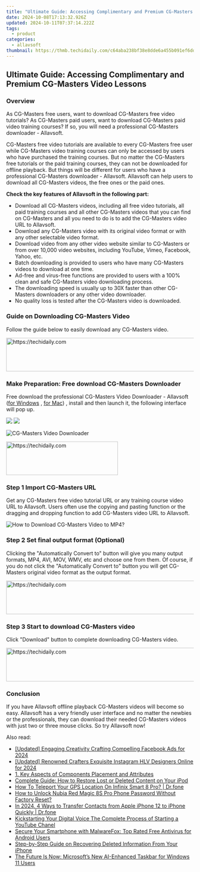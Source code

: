 ```yaml
---
title: "Ultimate Guide: Accessing Complimentary and Premium CG-Masters Video Lessons"
date: 2024-10-08T17:13:32.926Z
updated: 2024-10-11T07:37:14.222Z
tags:
  - product
categories:
  - allavsoft
thumbnail: https://thmb.techidaily.com/c64aba238bf38e8dde6a455b091ef6dd75fa774a21d0b3000a42b8339ddfda6c.jpg
---
```


## Ultimate Guide: Accessing Complimentary and Premium CG-Masters Video Lessons

### Overview

As CG-Masters free users, want to download CG-Masters free video tutorials? As CG-Masters paid users, want to download CG-Masters paid video training courses? If so, you will need a professional CG-Masters downloader - Allavsoft.

CG-Masters free video tutorials are available to every CG-Masters free user while CG-Masters video training courses can only be accessed by users who have purchased the training courses. But no matter the CG-Masters free tutorials or the paid training courses, they can not be downloaded for offline playback. But things will be different for users who have a professional CG-Masters downloader - Allavsoft. Allavsoft can help users to download all CG-Masters videos, the free ones or the paid ones.

**Check the key features of Allavsoft in the following part:**

* Download all CG-Masters videos, including all free video tutorials, all paid training courses and all other CG-Masters videos that you can find on CG-Masters and all you need to do is to add the CG-Masters video URL to Allavsoft.
* Download any CG-Masters video with its original video format or with any other selectable video format.
* Download video from any other video website similar to CG-Masters or from over 10,000 video websites, including YouTube, Vimeo, Facebook, Yahoo, etc.
* Batch downloading is provided to users who have many CG-Masters videos to download at one time.
* Ad-free and virus-free functions are provided to users with a 100% clean and safe CG-Masters video downloading process.
* The downloading speed is usually up to 30X faster than other CG-Masters downloaders or any other video downloader.
* No quality loss is tested after the CG-Masters video is downloaded.

### Guide on Downloading CG-Masters Video

Follow the guide below to easily download any CG-Masters video.

<!-- affiliate ads begin -->
<a href="https://ephamedtechinc.pxf.io/c/5597632/2137203/26400" target="_top" id="2137203">
  <img src="//a.impactradius-go.com/display-ad/26400-2137203" border="0" alt="https://techidaily.com" width="728" height="90"/>
</a>
<img height="0" width="0" src="https://ephamedtechinc.pxf.io/i/5597632/2137203/26400" style="position:absolute;visibility:hidden;" border="0" />
<!-- affiliate ads end -->

### Make Preparation: Free download CG-Masters Downloader

Free download the professional CG-Masters Video Downloader - Allavsoft ([for Windows](https://tools.techidaily.com/allavsoft/products/) , [for Mac](https://tools.techidaily.com/allavsoft/products/)) , install and then launch it, the following interface will pop up.

[![](https://www.allavsoft.com/how-to/../images/how-to/free-download-win.jpg)](https://tools.techidaily.com/allavsoft/products/) [![](https://www.allavsoft.com/how-to/../images/how-to/free-download-mac.jpg)](https://tools.techidaily.com/allavsoft/products/)

![CG-Masters Video Downloader](https://www.allavsoft.com/how-to/../images/allavsoft/screen-shot-600.jpg)

<!-- affiliate ads begin -->
<a href="https://appsumo.8odi.net/c/5597632/2137393/7443" target="_top" id="2137393">
  <img src="//a.impactradius-go.com/display-ad/7443-2137393" border="0" alt="https://techidaily.com" width="300" height="90"/>
</a>
<img height="0" width="0" src="https://appsumo.8odi.net/i/5597632/2137393/7443" style="position:absolute;visibility:hidden;" border="0" />
<!-- affiliate ads end -->

### Step 1 Import CG-Masters URL

Get any CG-Masters free video tutorial URL or any training course video URL to Allavsoft. Users often use the copying and pasting function or the dragging and dropping function to add CG-Masters video URL to Allavsoft.

![How to Download CG-Masters Video to MP4?](https://www.allavsoft.com/how-to/../images/how-to/download-rtmp-video/download-rtmp-video.jpg)

### Step 2 Set final output format (Optional)

Clicking the "Automatically Convert to" button will give you many output formats, MP4, AVI, MOV, WMV, etc and choose one from them. Of course, if you do not click the "Automatically Convert to" button you will get CG-Masters original video format as the output format.

<!-- affiliate ads begin -->
<a href="https://malaysia-healthcare-travel-council.pxf.io/c/5597632/1557743/17382" target="_top" id="1557743">
  <img src="//a.impactradius-go.com/display-ad/17382-1557743" border="0" alt="https://techidaily.com" width="728" height="90"/>
</a>
<img height="0" width="0" src="https://malaysia-healthcare-travel-council.pxf.io/i/5597632/1557743/17382" style="position:absolute;visibility:hidden;" border="0" />
<!-- affiliate ads end -->

### Step 3 Start to download CG-Masters video

Click "Download" button to complete downloading CG-Masters video.

<!-- affiliate ads begin -->
<a href="https://aligracehair.sjv.io/c/5597632/2087239/19272" target="_top" id="2087239">
  <img src="//a.impactradius-go.com/display-ad/19272-2087239" border="0" alt="https://techidaily.com" width="728" height="90"/>
</a>
<img height="0" width="0" src="https://aligracehair.sjv.io/i/5597632/2087239/19272" style="position:absolute;visibility:hidden;" border="0" />
<!-- affiliate ads end -->

### Conclusion

If you have Allavsoft offline playback CG-Masters videos will become so easy. Allavsoft has a very friendly user interface and no matter the newbies or the professionals, they can download their needed CG-Masters videos with just two or three mouse clicks. So try Allavsoft now!

<ins class="adsbygoogle"
     style="display:block"
     data-ad-format="autorelaxed"
     data-ad-client="ca-pub-7571918770474297"
     data-ad-slot="1223367746"></ins>

<ins class="adsbygoogle"
     style="display:block"
     data-ad-client="ca-pub-7571918770474297"
     data-ad-slot="8358498916"
     data-ad-format="auto"
     data-full-width-responsive="true"></ins>

<span class="atpl-alsoreadstyle">Also read:</span>
<div><ul>
<li><a href="https://facebook-videos.techidaily.com/updated-engaging-creativity-crafting-compelling-facebook-ads-for-2024/"><u>[Updated] Engaging Creativity Crafting Compelling Facebook Ads for 2024</u></a></li>
<li><a href="https://instagram-videos.techidaily.com/updated-renowned-crafters-exquisite-instagram-hlv-designers-online-for-2024/"><u>[Updated] Renowned Crafters Exquisite Instagram HLV Designers Online for 2024</u></a></li>
<li><a href="https://fox-sure.techidaily.com/1-key-aspects-of-components-placement-and-attributes/"><u>1. Key Aspects of Components Placement and Attributes</u></a></li>
<li><a href="https://fox-sure.techidaily.com/complete-guide-how-to-restore-lost-or-deleted-content-on-your-ipod/"><u>Complete Guide: How to Restore Lost or Deleted Content on Your iPod</u></a></li>
<li><a href="https://change-location.techidaily.com/how-to-teleport-your-gps-location-on-infinix-smart-8-pro-drfone-by-drfone-virtual-android/"><u>How To Teleport Your GPS Location On Infinix Smart 8 Pro? | Dr.fone</u></a></li>
<li><a href="https://easy-unlock-android.techidaily.com/how-to-unlock-nubia-red-magic-8s-pro-phone-password-without-factory-reset-by-drfone-android/"><u>How to Unlock Nubia Red Magic 8S Pro Phone Password Without Factory Reset?</u></a></li>
<li><a href="https://iphone-transfer.techidaily.com/in-2024-4-ways-to-transfer-contacts-from-apple-iphone-12-to-iphone-quickly-drfone-by-drfone-transfer-from-ios/"><u>In 2024, 4 Ways to Transfer Contacts from Apple iPhone 12 to iPhone Quickly | Dr.fone</u></a></li>
<li><a href="https://youtube-data.techidaily.com/tarting-your-digital-voice-the-complete-process-of-starting-a-youtube-chanel/"><u>Kickstarting Your Digital Voice The Complete Process of Starting a YouTube Chanel</u></a></li>
<li><a href="https://fox-sure.techidaily.com/secure-your-smartphone-with-malwarefox-top-rated-free-antivirus-for-android-users/"><u>Secure Your Smartphone with MalwareFox: Top Rated Free Antivirus for Android Users</u></a></li>
<li><a href="https://fox-sure.techidaily.com/step-by-step-guide-on-recovering-deleted-information-from-your-iphone/"><u>Step-by-Step Guide on Recovering Deleted Information From Your iPhone</u></a></li>
<li><a href="https://win11.techidaily.com/the-future-is-now-microsofts-new-ai-enhanced-taskbar-for-windows-11-users/"><u>The Future Is Now: Microsoft’s New AI-Enhanced Taskbar for Windows 11 Users</u></a></li>
</ul></div>

